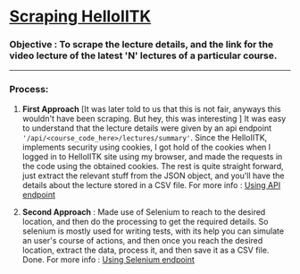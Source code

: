 # <u>Scraping HelloIITK</u>

### Objective : To scrape the lecture details, and the link for the video lecture of the latest 'N' lectures of a particular course.
---

### Process:
1) <strong>First Approach</strong> [It was later told to us that this is not fair, anyways this wouldn't have been scraping. But hey, this was interesting ]
It was easy to understand that the lecture details were given by an api endpoint `'/api/<course_code_here>/lectures/summary'`. Since the HelloIITK, implements security using cookies, I got hold of the cookies when I logged in to HelloIITK site using my browser, and made the requests in the code using the obtained cookies. The rest is quite straight forward, just extract the relevant stuff from the JSON object, and you'll have the details about the lecture stored in a CSV file.
For more info : [Using API endpoint](https://github.com/PremBharwani/scraping-mookit/tree/main/using_api)

2) <strong>Second Approach</strong> : 
Made use of Selenium to reach to the desired location, and then do the processing to get the required details. So selenium is mostly used for writing tests, with its help you can simulate an user's course of actions, and then once you reach the desired location, extract the data, process it, and then save it as a CSV file. Done. For more info : [Using Selenium endpoint](https://github.com/PremBharwani/scraping-mookit/tree/main/using_selenium)
